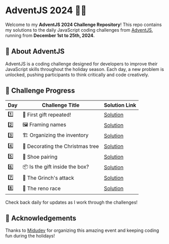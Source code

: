 # AdventJS 2024 🎄✨

Welcome to my **AdventJS 2024 Challenge Repository**!
This repo contains my solutions to the daily JavaScript coding challenges from [AdventJS](https://adventjs.dev), running from **December 1st to 25th, 2024**.

## 🚀 About AdventJS

AdventJS is a coding challenge designed for developers to improve their JavaScript skills throughout the holiday season. Each day, a new problem is unlocked, pushing participants to think critically and code creatively.

## 📅 Challenge Progress

| Day | Challenge Title                  | Solution Link                            |
| --- | -------------------------------- | ---------------------------------------- |
| 1️⃣  | 🎁 First gift repeated!          | [Solution](./solutions/day-01/day-01.md) |
| 2️⃣  | 🖼️ Framing names                 | [Solution](./solutions/day-02/day-02.md) |
| 3️⃣  | 🏗️ Organizing the inventory      | [Solution](./solutions/day-03/day-03.md) |
| 4️⃣  | 🎄 Decorating the Christmas tree | [Solution](./solutions/day-04/day-04.md) |
| 5️⃣  | 👞 Shoe pairing                  | [Solution](./solutions/day-05/day-05.md) |
| 6️⃣  | 📦 Is the gift inside the box?   | [Solution](./solutions/day-06/day-06.md) |
| 7️⃣  | 👹 The Grinch's attack           | [Solution](./solutions/day-07/day-07.md) |
| 8️⃣  | 🦌 The reno race                 | [Solution](./solutions/day-08/day-08.md) |

Check back daily for updates as I work through the challenges!

## 🌟 Acknowledgements

Thanks to [Midudev](https://midu.dev) for organizing this amazing event and keeping coding fun during the holidays!
